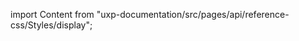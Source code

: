
import Content from "uxp-documentation/src/pages/api/reference-css/Styles/display";

<Content query="product=photoshop"/>
